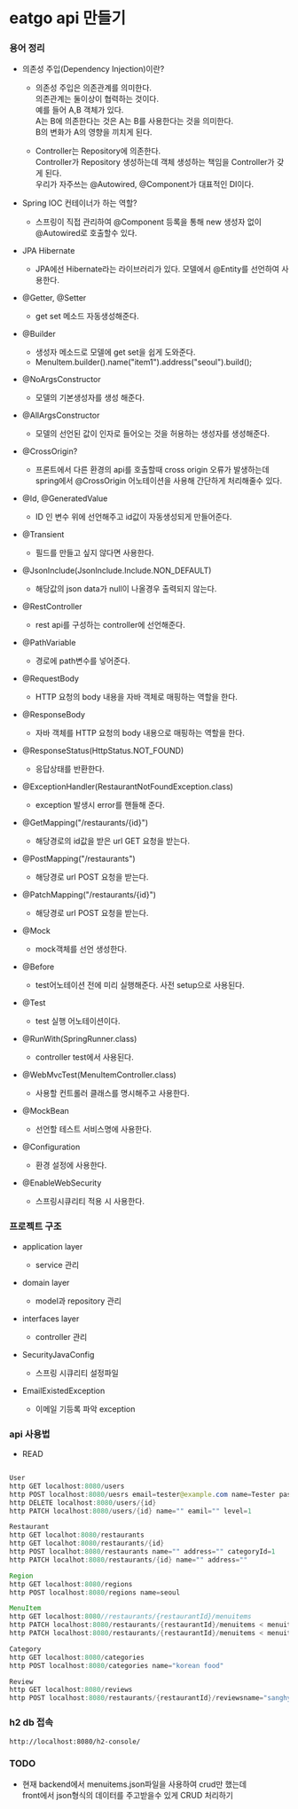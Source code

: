 # eatgo api 만들기


### 용어 정리

- 의존성 주입(Dependency Injection)이란?

    - 의존성 주입은 의존관계를 의미한다.  
      의존관계는 둘이상이 협력하는 것이다.  
      예를 들어 A,B 객체가 있다.  
      A는 B에 의존한다는 것은 A는 B를 사용한다는 것을 의미한다.  
      B의 변화가 A의 영향을 끼치게 된다.  

    - Controller는 Repository에 의존한다.  
      Controller가 Repository 생성하는데 객체 생성하는 책임을 Controller가 갖게 된다.   
      우리가 자주쓰는 @Autowired, @Component가 대표적인 DI이다.  

- Spring IOC 컨테이너가 하는 역할?  
    - 스프링이 직접 관리하여 @Component 등록을 통해 new 생성자 없이 @Autowired로 호출할수 있다.

- JPA Hibernate
    - JPA에선 Hibernate라는 라이브러리가 있다. 모델에서 @Entity를 선언하여 사용한다.

- @Getter, @Setter
    - get set 메소드 자동생성해준다.

- @Builder
    - 생성자 메소드로 모델에 get set을 쉽게 도와준다.
    - MenuItem.builder().name("item1").address("seoul").build();

- @NoArgsConstructor
    - 모델의 기본생성자를 생성 해준다. 
    
- @AllArgsConstructor
    - 모델의 선언된 값이 인자로 들어오는 것을 허용하는 생성자를 생성해준다.

- @CrossOrigin?
    - 프론트에서 다른 환경의 api를 호출할때 cross origin 오류가 발생하는데 spring에서 
     @CrossOrigin 어노테이션을 사용해 간단하게 처리해줄수 있다.
     
- @Id, @GeneratedValue
    - ID 인 변수 위에 선언해주고 id값이 자동생성되게 만들어준다.
    
- @Transient
    - 필드를 만들고 싶지 않다면 사용한다. 

- @JsonInclude(JsonInclude.Include.NON_DEFAULT)
    - 해당값의 json data가 null이 나올경우 출력되지 않는다. 
    
- @RestController
    - rest api를 구성하는 controller에 선언해준다.

- @PathVariable
    - 경로에 path변수를 넣어준다.

- @RequestBody
    - HTTP 요청의 body 내용을 자바 객체로 매핑하는 역할을 한다.
    
- @ResponseBody
    - 자바 객체를 HTTP 요청의 body 내용으로 매핑하는 역할을 한다.
   
- @ResponseStatus(HttpStatus.NOT_FOUND)
    - 응답상태를 반환한다.

- @ExceptionHandler(RestaurantNotFoundException.class)
    - exception 발생시 error를 핸들해 준다.
    
- @GetMapping("/restaurants/{id}")
    - 해당경로의 id값을 받은 url GET 요청을 받는다.
     
- @PostMapping("/restaurants")
    - 해당경로 url POST 요청을 받는다.

- @PatchMapping("/restaurants/{id}")
    - 해당경로 url POST 요청을 받는다.

- @Mock
    - mock객체를 선언 생성한다.

- @Before
    - test어노테이션 전에 미리 실행해준다. 사전 setup으로 사용된다.
    
- @Test
    - test 실행 어노테이션이다.

- @RunWith(SpringRunner.class)
    - controller test에서 사용된다.
    
- @WebMvcTest(MenuItemController.class)
    - 사용할 컨트롤러 클래스를 명시해주고 사용한다. 
    
- @MockBean
    - 선언할 테스트 서비스명에 사용한다.

- @Configuration
    - 환경 설정에 사용한다.
    
- @EnableWebSecurity
    - 스프링시큐리티 적용 시 사용한다.

### 프로젝트 구조
- application layer 
    - service 관리

- domain layer 
    - model과 repository 관리

- interfaces layer 
    - controller 관리

- SecurityJavaConfig
    - 스프링 시큐리티 설정파일
    
- EmailExistedException
    - 이메일 기등록 파악 exception
    
### api 사용법

* READ
 ```java

User 
http GET localhost:8080/users
http POST localhost:8080/uesrs email=tester@example.com name=Tester password="tester"
http DELETE localhost:8080/users/{id}
http PATCH localhost:8080/users/{id} name="" eamil="" level=1

Restaurant
http GET localhot:8080/restaurants
http GET localhot:8080/restaurants/{id}
http POST localhot:8080/restaurants name="" address="" categoryId=1
http PATCH localhot:8080/restaurants/{id} name="" address="" 

Region
http GET localhost:8080/regions
http POST localhost:8080/regions name=seoul

MenuItem
http GET localhost:8080//restaurants/{restaurantId}/menuitems
http PATCH localhost:8080/restaurants/{restaurantId}/menuitems < menuitems.json
http PATCH localhost:8080/restaurants/{restaurantId}/menuitems < menuitems2.json

Category
http GET localhost:8080/categories
http POST localhost:8080/categories name="korean food"

Review
http GET localhost:8080/reviews
http POST localhost:8080/restaurants/{restaurantId}/reviewsname="sanghyun" score="3" description="good"


```

### h2 db 접속

```
http://localhost:8080/h2-console/
```

### TODO

- 현재 backend에서 menuitems.json파일을 사용하여 crud만 했는데  
  front에서 json형식의 데이터를 주고받을수 있게 CRUD 처리하기 
  